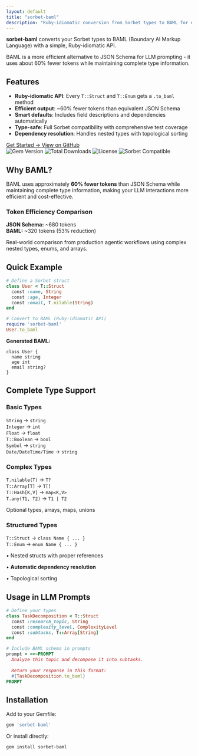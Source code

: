 ```yaml
---
layout: default
title: "sorbet-baml"
description: "Ruby-idiomatic conversion from Sorbet types to BAML for efficient LLM prompting. 60% fewer tokens than JSON Schema while maintaining complete type information."
---
```


**sorbet-baml** converts your Sorbet types to BAML (Boundary AI Markup Language) with a simple, Ruby-idiomatic API.

BAML is a more efficient alternative to JSON Schema for LLM prompting - it uses about 60% fewer tokens while maintaining complete type information.

## Features

- **Ruby-idiomatic API**: Every `T::Struct` and `T::Enum` gets a `.to_baml` method
- **Efficient output**: ~60% fewer tokens than equivalent JSON Schema
- **Smart defaults**: Includes field descriptions and dependencies automatically  
- **Type-safe**: Full Sorbet compatibility with comprehensive test coverage
- **Dependency resolution**: Handles nested types with topological sorting

<div class="flex flex-wrap gap-4 my-8">
  <a href="/getting-started/" class="btn-primary">
    Get Started →
  </a>
  <a href="https://github.com/vicentereig/sorbet-baml" class="btn-secondary">
    View on GitHub
  </a>
</div>

<div class="flex flex-wrap justify-center gap-4 my-6">
  <img src="https://img.shields.io/gem/v/sorbet-baml" alt="Gem Version" />
  <img src="https://img.shields.io/gem/dt/sorbet-baml" alt="Total Downloads" />
  <img src="https://img.shields.io/github/license/vicentereig/sorbet-baml" alt="License" />
  <img src="https://img.shields.io/badge/Sorbet-compatible-blue" alt="Sorbet Compatible" />
</div>

## Why BAML?

BAML uses approximately <strong>60% fewer tokens</strong> than JSON Schema while maintaining complete type information, making your LLM interactions more efficient and cost-effective.

<div class="card-once my-8">
  <h3 class="text-lg font-semibold text-once-blue-900 mb-3 font-sans">Token Efficiency Comparison</h3>
  <div class="space-y-2">
    <div class="flex justify-between items-center">
      <span><strong>JSON Schema:</strong></span> 
      <span class="font-mono">~680 tokens</span>
    </div>
    <div class="flex justify-between items-center">
      <span><strong>BAML:</strong></span>
      <span class="font-mono">~320 tokens <span class="text-once-blue-700 font-semibold">(53% reduction)</span></span>
    </div>
  </div>
  <p class="text-once-blue-700 mt-4 text-sm">
    Real-world comparison from production agentic workflows using complex nested types, enums, and arrays.
  </p>
</div>

## Quick Example

```ruby
# Define a Sorbet struct
class User < T::Struct
  const :name, String
  const :age, Integer
  const :email, T.nilable(String)
end

# Convert to BAML (Ruby-idiomatic API)
require 'sorbet-baml'
User.to_baml
```

<strong>Generated BAML:</strong>
```baml
class User {
  name string
  age int
  email string?
}
```


## Complete Type Support

<div class="grid grid-cols-1 md:grid-cols-3 gap-8 my-8">
  <div class="space-y-4">
    <h3 class="font-semibold text-once-blue-900 text-lg font-sans">Basic Types</h3>
    <div class="space-y-2 text-sm font-mono">
      <div class="flex justify-between items-center">
        <code class="text-once-blue-700">String</code>
        <span class="text-once-gray-500">→</span>
        <code class="text-once-blue-600">string</code>
      </div>
      <div class="flex justify-between items-center">
        <code class="text-once-blue-700">Integer</code>
        <span class="text-once-gray-500">→</span>
        <code class="text-once-blue-600">int</code>
      </div>
      <div class="flex justify-between items-center">
        <code class="text-once-blue-700">Float</code>
        <span class="text-once-gray-500">→</span>
        <code class="text-once-blue-600">float</code>
      </div>
      <div class="flex justify-between items-center">
        <code class="text-once-blue-700">T::Boolean</code>
        <span class="text-once-gray-500">→</span>
        <code class="text-once-blue-600">bool</code>
      </div>
      <div class="flex justify-between items-center">
        <code class="text-once-blue-700">Symbol</code>
        <span class="text-once-gray-500">→</span>
        <code class="text-once-blue-600">string</code>
      </div>
      <div class="flex justify-between items-center">
        <code class="text-once-blue-700 text-xs">Date/DateTime/Time</code>
        <span class="text-once-gray-500">→</span>
        <code class="text-once-blue-600">string</code>
      </div>
    </div>
  </div>

  <div class="space-y-4">
    <h3 class="font-semibold text-once-blue-900 text-lg font-sans">Complex Types</h3>
    <div class="space-y-2 text-sm font-mono">
      <div class="flex justify-between items-center">
        <code class="text-once-blue-700 text-xs">T.nilable(T)</code>
        <span class="text-once-gray-500">→</span>
        <code class="text-once-blue-600">T?</code>
      </div>
      <div class="flex justify-between items-center">
        <code class="text-once-blue-700">T::Array[T]</code>
        <span class="text-once-gray-500">→</span>
        <code class="text-once-blue-600">T[]</code>
      </div>
      <div class="flex justify-between items-center">
        <code class="text-once-blue-700 text-xs">T::Hash[K,V]</code>
        <span class="text-once-gray-500">→</span>
        <code class="text-once-blue-600 text-xs">map&lt;K,V&gt;</code>
      </div>
      <div class="flex justify-between items-center">
        <code class="text-once-blue-700 text-xs">T.any(T1, T2)</code>
        <span class="text-once-gray-500">→</span>
        <code class="text-once-blue-600">T1 | T2</code>
      </div>
    </div>
    <p class="text-xs text-once-gray-600">Optional types, arrays, maps, unions</p>
  </div>

  <div class="space-y-4">
    <h3 class="font-semibold text-once-blue-900 text-lg font-sans">Structured Types</h3>
    <div class="space-y-2 text-sm font-mono">
      <div class="space-y-1">
        <div class="flex justify-between items-center">
          <code class="text-once-blue-700">T::Struct</code>
          <span class="text-once-gray-500">→</span>
          <code class="text-once-blue-600 text-xs">class Name { ... }</code>
        </div>
        <div class="flex justify-between items-center">
          <code class="text-once-blue-700">T::Enum</code>
          <span class="text-once-gray-500">→</span>
          <code class="text-once-blue-600 text-xs">enum Name { ... }</code>
        </div>
      </div>
    </div>
    <div class="space-y-1 text-xs text-once-blue-700">
      <p>• Nested structs with proper references</p>
      <p>• <strong>Automatic dependency resolution</strong></p>
      <p>• Topological sorting</p>
    </div>
  </div>
</div>

## Usage in LLM Prompts

```ruby
# Define your types
class TaskDecomposition < T::Struct
  const :research_topic, String
  const :complexity_level, ComplexityLevel
  const :subtasks, T::Array[String]
end

# Include BAML schema in prompts
prompt = <<~PROMPT
  Analyze this topic and decompose it into subtasks.
  
  Return your response in this format:
  #{TaskDecomposition.to_baml}
PROMPT
```

## Installation

Add to your Gemfile:

```ruby
gem 'sorbet-baml'
```

Or install directly:

```bash
gem install sorbet-baml
```

